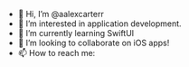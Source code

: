- 👋 Hi, I’m @aalexcarterr
- 👀 I’m interested in application development.
- 🌱 I’m currently learning SwiftUI
- 💞️ I’m looking to collaborate on iOS apps!
- 📫 How to reach me: 

<!---
aalexcarterr/aalexcarterr is a ✨ special ✨ repository because its `README.md` (this file) appears on your GitHub profile.
You can click the Preview link to take a look at your changes.
--->
